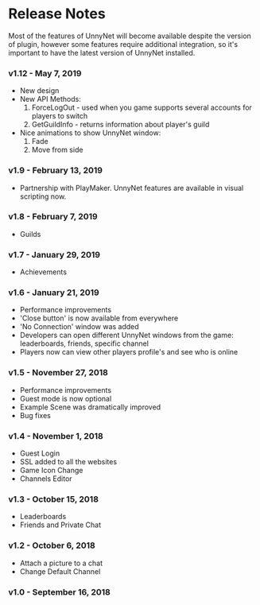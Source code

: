 # Release Notes

Most of the features of UnnyNet will become available despite the version of plugin, however some features require additional integration, so it's important to have the latest version of UnnyNet installed.

### v1.12 - May 7, 2019
* New design
* New API Methods:
    1.  ForceLogOut - used when you game supports several accounts for players to switch
    2.  GetGuildInfo - returns information about player's guild 
* Nice animations to show UnnyNet window: 
    1.  Fade
    2.  Move from side

### v1.9 - February 13, 2019
* Partnership with PlayMaker. UnnyNet features are available in visual scripting now.
    
### v1.8 - February 7, 2019
* Guilds
    
### v1.7 - January 29, 2019
* Achievements
    
### v1.6 - January 21, 2019
* Performance improvements
* 'Close button' is now available from everywhere
* 'No Connection' window was added
* Developers can open different UnnyNet windows from the game: leaderboards, friends, specific channel
* Players now can view other players profile's and see who is online
    
### v1.5 - November 27, 2018
* Performance improvements
* Guest mode is now optional
* Example Scene was dramatically improved
* Bug fixes

### v1.4 - November 1, 2018
* Guest Login
* SSL added to all the websites
* Game Icon Change
* Channels Editor

### v1.3 - October 15, 2018
* Leaderboards
* Friends and Private Chat

### v1.2 - October 6, 2018
* Attach a picture to a chat
* Change Default Channel
    
### v1.0 - September 16, 2018
